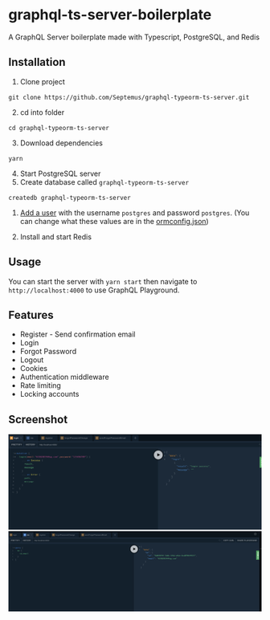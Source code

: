 # graphql-ts-server-boilerplate

A GraphQL Server boilerplate made with Typescript, PostgreSQL, and Redis

## Installation

1. Clone project
```
git clone https://github.com/Septemus/graphql-typeorm-ts-server.git
```
2. cd into folder
```
cd graphql-typeorm-ts-server
```
3. Download dependencies 
```
yarn
```
4. Start PostgreSQL server
5. Create database called `graphql-typeorm-ts-server`
```
createdb graphql-typeorm-ts-server
```
1. [Add a user](https://medium.com/coding-blocks/creating-user-database-and-adding-access-on-postgresql-8bfcd2f4a91e) with the username `postgres` and password `postgres`. (You can change what these values are in the [ormconfig.json](https://github.com/Septemus/graphql-typeorm-ts-server/blob/master/ormconfig.json))

2. Install and start Redis

## Usage

You can start the server with `yarn start` then navigate to `http://localhost:4000` to use GraphQL Playground.

## Features

* Register - Send confirmation email
* Login
* Forgot Password
* Logout  
* Cookies
* Authentication middleware
* Rate limiting
* Locking accounts


## Screenshot

![show1](./static/show1.png)
![show1](./static/show2.png)